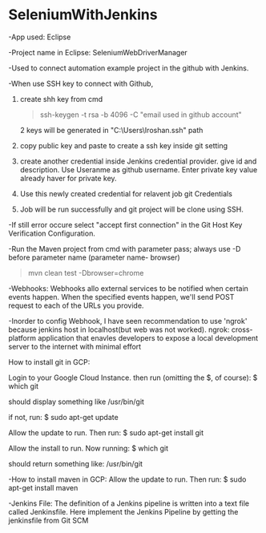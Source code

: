 # SeleniumWithJenkins
-App used: Eclipse

-Project name in Eclipse: SeleniumWebDriverManager

-Used to connect automation example project in the github with Jenkins.

-When use SSH key to connect with Github,
1. create shh key from cmd
   >ssh-keygen -t rsa -b 4096 -C "email used in github account" 
   
   2 keys will be generated in "C:\Users\Iroshan\.ssh" path
2. copy public key and paste to create a ssh key inside git setting
3. create another credential inside Jenkins credential provider.
    give id and description. Use Useranme as github username. Enter private key value already haver for private key.
4. Use this newly created credential for relavent job git Credentials
5. Job will be run successfully and git project will be clone using SSH.

-If still error occure select "accept first connection" in the Git Host Key Verification Configuration.

-Run the Maven project from cmd with parameter pass; 
always use -D before parameter name (parameter name- browser) 

 >mvn clean test -Dbrowser=chrome

-Webhooks: 
Webhooks allo external services to be notified when certain events happen. When the specified events happen, 
we'll send POST request to each of the URLs you provide.

-Inorder to config Webhook, I have seen recommendation to use 'ngrok' because jenkins host in localhost(but web was not worked).
ngrok:
cross-platform application that enavles developers to expose a local development server to the internet with minimal effort

How to install git in GCP:

Login to your Google Cloud Instance.
then run (omitting the $, of course):
$ which git

should display something like
/usr/bin/git

if not, run:
$ sudo apt-get update

Allow the update to run. Then run:
$ sudo apt-get install git

Allow the install to run. Now running:
$ which git

should return something like:
/usr/bin/git

-How to install maven in GCP:
Allow the update to run. Then run:
$ sudo apt-get install maven

-Jenkins File:
The definition of a Jenkins pipeline is written into a text file called Jenkinsfile.
Here implement the Jenkins Pipeline by getting the jenkinsfile from Git SCM




